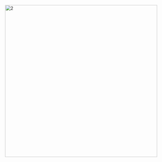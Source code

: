 <img width="500" alt="2" src="https://github.com/user-attachments/assets/04fa7d27-3b2a-4d94-ad9d-abe38dbf3185">
